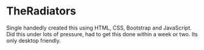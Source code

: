 # TheRadiators
Single handedly created this using HTML, CSS, Bootstrap and JavaScript. Did this under lots of pressure, had to get this done within a week or two. Its only desktop friendly.
